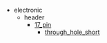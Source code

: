 * electronic
  * header
    * [17_pin](electronic/header/17_pin)
      * [through_hole_short](electronic/header/17_pin/through_hole_short)
